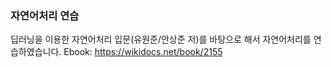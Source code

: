 ### 자연어처리 연습
딥러닝을 이용한 자연어처리 입문(유원준/안상준 저)를 바탕으로 해서 자연어처리를 연습하였습니다.
Ebook: https://wikidocs.net/book/2155
